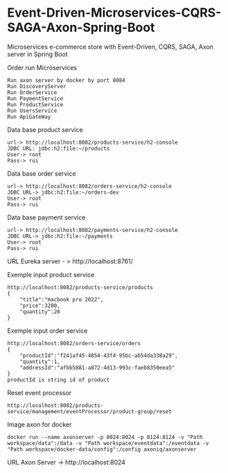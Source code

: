 # Event-Driven-Microservices-CQRS-SAGA-Axon-Spring-Boot
Microservices e-commerce store with Event-Driven, CQRS, SAGA, Axon server in Spring Boot

Order run Microservices

	Run axon server by docker by port 8084
	Run DiscoveryServer
	Run OrderService
	Run PaymentService
	Run ProductService
	Run UsersService
	Run ApiGateWay

Data base product service

	url-> http://localhost:8082/products-service/h2-console
	JDBC URL: jdbc:h2:file:~/products
	User-> root
	Pass-> rui

Data base order service

	url-> http://localhost:8082/orders-service/h2-console
	JDBC URL-> jdbc:h2:file:~/orders-dev
	User-> root
	Pass-> rui

Data base payment service

	url-> http://localhost:8082/payments-service/h2-console
	JDBC URL-> jdbc:h2:file:~/payments
	User-> root
	Pass-> rui

URL Eureka server - > http://localhost:8761/


Exemple input product service

	http://localhost:8082/products-service/products
	{
		"title":"macbook pro 2022",
		"price":3200,
		"quantity":20
	}

Exemple input order service

	http://localhost:8082/orders-service/orders
	{
		"productId":"f241af45-4854-43f4-95bc-ab54da338a29",
		"quantity":1,
		"addressId":"afbb5881-a872-4d13-993c-faeb8350eea5"
	}
	productId is string id of product

Reset event processor

	http://localhost:8082/products-service/management/eventProcessor/product-group/reset

Image axon for docker

	docker run --name axonserver -p 8024:8024 -p 8124:8124 -v "Path workspace/data":/data -v "Path workspace/eventdata":/eventdata -v "Path workspace/docker-data/config":/config axoniq/axonserver

URL Axon Server ->    http://localhost:8024
